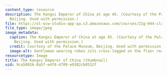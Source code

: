 ```yaml
---
content_type: resource
description: The Kangxi Emperor of China at age 45. (Courtesy of the Palace Museum,
  Beijing. Used with permission.)
file: https://ol-ocw-studio-app-qa.s3.amazonaws.com/courses/21g-044-classics-of-chinese-literature-fall-2011/9ca580168a5fe4f84789e9302cb0532f_21g-044f11-th.jpg
file_type: image/jpeg
image_metadata:
  caption: The Kangxi Emperor of China at age 45. (Courtesy of the Palace Museum,
    Beijing. Used with permission.)
  credit: Courtesy of the Palace Museum, Beijing. Used with permission.
  image-alt: Gentleman wearing robes sits cross-legged on the floor reading a book.
resourcetype: Image
title: The Kangxi Emperor of China (thumbnail)
uid: 9ca58016-8a5f-e4f8-4789-e9302cb0532f
---
```

